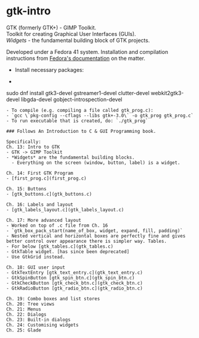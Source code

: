 # gtk-intro

GTK (formerly GTK+) - GIMP Toolkit.  
Toolkit for creating Graphical User Interfaces (GUIs).  
*Widgets* - the fundamental building block of GTK projects. 

Developed under a Fedora 41 system.
Installation and compilation instructions from [Fedora's documentation](https://developer.fedoraproject.org/tech/languages/c/gtk.html) on the matter.
- Install necessary packages:
- ```
sudo dnf install gtk3-devel gstreamer1-devel clutter-devel webkit2gtk3-devel libgda-devel gobject-introspection-devel
```
- To compile (e.g. compiling a file called gtk_prog.c):
- `gcc \`pkg-config --cflags --libs gtk+-3.0\` -o gtk_prog gtk_prog.c`
- To run executable that is created, do: `./gtk_prog`

### Follows An Introduction to C & GUI Programming book.

Specifically:  
Ch. 13: Intro to GTK  
- GTK -> GIMP Toolkit
- *Widgets* are the fundamental building blocks.
  - Everything on the screen (window, button, label) is a widget.

Ch. 14: First GTK Program  
- [first_prog.c](first_prog.c) 

Ch. 15: Buttons  
- [gtk_buttons.c](gtk_buttons.c)

Ch. 16: Labels and layout  
- [gtk_labels_layout.c](gtk_labels_layout.c) 

Ch. 17: More advanced layout
- Worked on top of .c file from Ch. 16 
- `gtk_box_pack_start(name_of_box, widget, expand, fill, padding)`
- Nested vertical and horizontal boxes are perfectly fine and gives
better control over appearance there is simpler way. Tables.
- For below [gtk_tables.c](gtk_tables.c)
- GtkTable widget. [has since been deprecated]
- Use GtkGrid instead.

Ch. 18: GUI user input  
- GtkTextEntry [gtk_text_entry.c](gtk_text_entry.c)
- GtkSpinButton [gtk_spin_btn.c](gtk_spin_btn.c)
- GtkCheckButton [gtk_check_btn.c](gtk_check_btn.c)
- GtkRadioButton [gtk_radio_btn.c](gtk_radio_btn.c)

Ch. 19: Combo boxes and list stores  
Ch. 20: Tree views  
Ch. 21: Menus  
Ch. 22: Dialogs  
Ch. 23: Built-in dialogs  
Ch. 24: Customising widgets  
Ch. 25: Glade  
